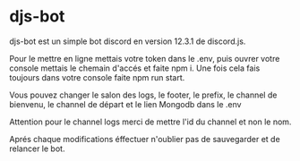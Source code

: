 # djs-bot
djs-bot est un simple bot discord en version 12.3.1 de discord.js.

 Pour le mettre en ligne mettais votre token dans le .env, puis ouvrer votre console mettais le chemain d'accés et faite npm i. Une fois cela fais toujours dans votre console faite npm run start.
 
 Vous pouvez changer le salon des logs, le footer, le prefix, le channel de bienvenu, le channel de départ et le lien Mongodb dans le .env
 
 Attention pour le channel logs merci de mettre l'id du channel et non le nom.
 
 Aprés chaque modifications éffectuer n'oublier pas de sauvegarder et de relancer le bot.
